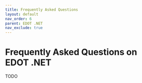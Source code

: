 ```yaml
---
title: Frequently Asked Questions
layout: default
nav_order: 6
parent: EDOT .NET
nav_exclude: true
---
```


# Frequently Asked Questions on EDOT .NET

TODO